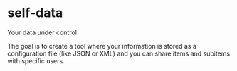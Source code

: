 # self-data
Your data under control

The goal is to create a tool where your information is stored as a configuration file (like JSON or XML) and you can share items and subitems with specific users.
